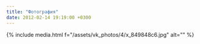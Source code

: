 ```yaml
---
title: "Фотография"
date: 2012-02-14 19:19:00 +0300
---
```



{% include media.html f="/assets/vk_photos/4/x_849848c6.jpg" alt="" %}
